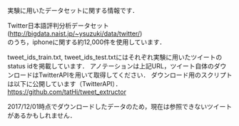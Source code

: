 実験に用いたデータセットに関する情報です．

Twitter日本語評判分析データセット(http://bigdata.naist.jp/~ysuzuki/data/twitter/)  
のうち，iphoneに関する約12,000件を使用しています．  

tweet_ids_train.txt, tweet_ids_test.txtにはそれぞれ実験に用いたツイートのstatus idを掲載しています．
アノテーションは上記URL，ツイート自体のダウンロードはTwitterAPIを用いて取得してください．
ダウンロード用のスクリプトは以下に公開しています（TwitterAPI）．
https://github.com/tatHi/tweet_extructor

2017/12/01時点でダウンロードしたデータのため，現在は参照できないツイートがあるかもしれません．

